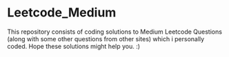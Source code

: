 # Leetcode_Medium
This repository consists of coding solutions to Medium Leetcode Questions (along with some other questions from other sites) which i personally coded. Hope these solutions might help you. :)
